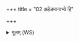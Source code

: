 +++
title = "02 अहेडमानाभ्ये हि"

+++
<details><summary>मूलम् (WS)</summary>

अहेडमानाभ्ये हि नो गृह सङ्काशं भद्रे सुमना अघोरा ।  
प्रति त्वा वर्षवृद्धमेतु ।  
एषां न स्वधा नवगज्जनित्र्यमृतेष्वमृता हुताभूत् । ॥ २ ॥
</details>